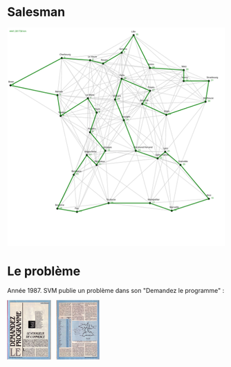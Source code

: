 # Salesman

<img src = "salesman.svg" alt="Tour de France"/>

# Le problème
Année 1987. SVM publie un problème dans son "Demandez le programme" :

<img src = "svm/SVM_41_p0075.JPG" width="20%"> &nbsp; <img src = "svm/SVM_41_p0076.JPG" width="20%">
